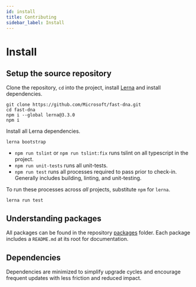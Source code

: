 ```yaml
---
id: install
title: Contributing
sidebar_label: Install
---
```


# Install

## Setup the source repository
Clone the repository, `cd` into the project, install [Lerna](https://github.com/lerna/lerna) and install dependencies.

```shell
git clone https://github.com/Microsoft/fast-dna.git
cd fast-dna
npm i --global lerna@3.3.0
npm i
```

Install all Lerna dependencies.

```shell
lerna bootstrap
```

- `npm run tslint` or `npm run tslint:fix` runs tslint on all typescript in the project.
- `npm run unit-tests` runs all unit-tests.
- `npm run test` runs all processes required to pass prior to check-in. Generally includes building, linting, and unit-testing.

To run these processes across *all* projects, substitute `npm` for `lerna`.

```shell
lerna run test
```

## Understanding packages
All packages can be found in the repository [packages](https://github.com/Microsoft/fast-dna/tree/master/packages) folder. Each package includes a `README.md` at its root for documentation.

## Dependencies
Dependencies are minimized to simplify upgrade cycles and encourage frequent updates with less friction and reduced impact.
